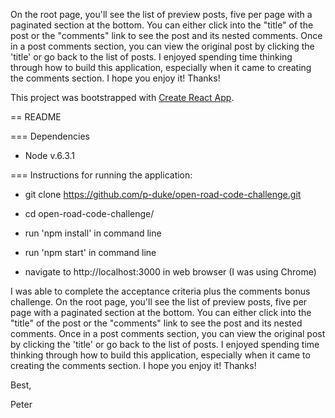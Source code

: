 On the root page, you'll see the list of preview posts, five per page with a paginated section at the bottom. You can either click into the "title" of the post or the "comments" link to see the post and its nested comments. Once in a post comments section, you can view the original post by clicking the 'title' or go back to the list of posts. I enjoyed spending time thinking through how to build this application, especially when it came to creating the comments section. I hope you enjoy it! Thanks!

This project was bootstrapped with [Create React App](https://github.com/facebookincubator/create-react-app).

== README

=== Dependencies

* Node v.6.3.1 

=== Instructions for running the application:

* git clone https://github.com/p-duke/open-road-code-challenge.git

* cd open-road-code-challenge/

* run 'npm install' in command line

* run 'npm start' in command line

* navigate to http://localhost:3000 in web browser (I was using Chrome)

I was able to complete the acceptance criteria plus the comments bonus challenge. On the root page, you'll see the list of preview posts, five per page with a paginated section at the bottom. You can either click into the "title" of the post or the "comments" link to see the post and its nested comments. Once in a post comments section, you can view the original post by clicking the 'title' or go back to the list of posts. I enjoyed spending time thinking through how to build this application, especially when it came to creating the comments section. I hope you enjoy it! Thanks!

Best,

Peter

